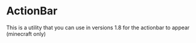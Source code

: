 # ActionBar
This is a utility that you can use in versions 1.8 for the actionbar to appear (minecraft only)
